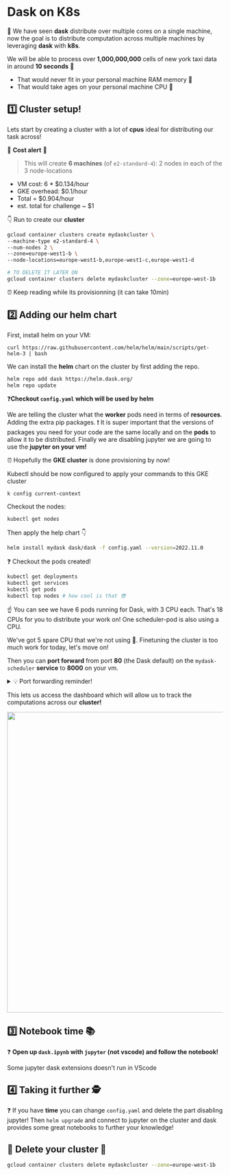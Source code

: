 # Dask on K8s

🎯 We have seen **dask** distribute over multiple cores on a single machine, now the goal is to distribute computation across multiple machines by leveraging **dask** with **k8s**.

We will be able to process over **1,000,000,000** cells of new york taxi data in around **10 seconds** 💪

- That would never fit in your personal machine RAM memory 🤯
- That would take ages on your personal machine CPU 🤯

## 1️⃣ Cluster setup!

Lets start by creating a cluster with a lot of **cpus** ideal for distributing our task across!

🚨 **Cost alert** 🚨 
> This will create **6 machines** (of `e2-standard-4`): 2 nodes in each of the 3 node-locations

- VM cost: 6 * $0.134/hour
- GKE overhead: $0.1/hour
- Total = $0.904/hour
- est. total for challenge ~ $1

👇 Run to create our **cluster**

```bash
gcloud container clusters create mydaskcluster \
--machine-type e2-standard-4 \
--num-nodes 2 \
--zone=europe-west1-b \
--node-locations=europe-west1-b,europe-west1-c,europe-west1-d
```

```bash
# TO DELETE IT LATER ON
gcloud container clusters delete mydaskcluster --zone=europe-west-1b
```

⏰ Keep reading while its provisionning (it can take 10min)

## 2️⃣ Adding our helm chart

First, install helm on your VM:
```
curl https://raw.githubusercontent.com/helm/helm/main/scripts/get-helm-3 | bash
```

We can install the **helm** chart on the cluster by first adding the repo.

```bash
helm repo add dask https://helm.dask.org/
helm repo update
```

❓**Checkout `config.yaml` which will be used by helm**

We are telling the cluster what the **worker** pods need in terms of **resources**. Adding the extra pip packages. ❗️ It is super important that the versions of packages you need for your code are the same locally and on the **pods** to allow it to be distributed. Finally we are disabling jupyter we are going to use the **jupyter on your vm!**

</details>

⏰ Hopefully the **GKE cluster** is done provisioning by now! 

Kubectl should be now configured to apply your commands to this GKE cluster

```
k config current-context
```

Checkout the nodes:

```bash
kubectl get nodes
```


Then apply the help chart 👇

```bash
helm install mydask dask/dask -f config.yaml --version=2022.11.0
```

❓ Checkout the pods created!

```bash
kubectl get deployments
kubectl get services
kubectl get pods
kubectl top nodes # how cool is that 😎
```

☝️ You can see we have 6 pods running for Dask, with 3 CPU each. That's 18 CPUs for you to distribute your work on! One scheduler-pod is also using a CPU.

We've got 5 spare CPU that we're not using 🥲. Finetuning the cluster is too much work for today, let's move on!

Then you can **port forward** from port **80** (the Dask default) on the `mydask-scheduler` **service** to **8000** on your vm.

<details>
<summary markdown='span'>💡 Port forwarding reminder!</summary>

```bash
kubectl port-forward services/mydask-scheduler 8000:80
```

</details>

This lets us access the dashboard which will allow us to track the computations across our **cluster!**

<img src="https://wagon-public-datasets.s3.amazonaws.com/data-engineering/W3D3-processing/dask/dask-dashboard.png" width=700>

## 3️⃣ Notebook time 📚

❓ **Open up `dask.ipynb` with `jupyter` (not vscode) and follow the notebook!**

Some jupyter dask extensions doesn't run in VScode 

## 4️⃣ Taking it further 🕵️

❓ If you have **time** you can change `config.yaml` and delete the part disabling jupyter! Then `helm upgrade` and connect to jupyter on the cluster and dask provides some great notebooks to further your knowledge!

## 🏁 Delete your cluster 🚨

```bash
gcloud container clusters delete mydaskcluster --zone=europe-west-1b
````
